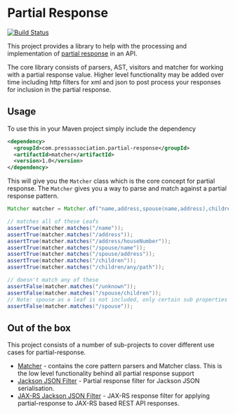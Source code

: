Partial Response
================

[![Build Status](https://travis-ci.org/PressAssociation/partial-response.svg?branch=master)](https://travis-ci.org/PressAssociation/partial-response)

This project provides a library to help with the processing and implementation of
[partial response](http://googlecode.blogspot.co.uk/2010/03/making-apis-faster-introducing-partial.html) in an API.

The core library consists of parsers, AST, visitors and matcher for working with a partial response value. Higher level
functionality may be added over time including http filters for xml and json to post process your responses for
inclusion in the partial response.

Usage
-----

To use this in your Maven project simply include the dependency

```xml
<dependency>
  <groupId>com.pressassociation.partial-response</groupId>
  <artifactId>matcher</artifactId>
  <version>1.0</version>
</dependency>
```

This will give you the `Matcher` class which is the core concept for partial response. The `Matcher` gives you a way to
parse and match against a partial response pattern.

```java
Matcher matcher = Matcher.of("name,address,spouse(name,address),children/*");

// matches all of these Leafs
assertTrue(matcher.matches("/name"));
assertTrue(matcher.matches("/address"));
assertTrue(matcher.matches("/address/houseNumber"));
assertTrue(matcher.matches("/spouse/name"));
assertTrue(matcher.matches("/spouse/address"));
assertTrue(matcher.matches("/children"));
assertTrue(matcher.matches("/children/any/path"));

// doesn't match any of these
assertFalse(matcher.matches("/unknown"));
assertFalse(matcher.matches("/spouse/children"));
// Note: spouse as a leaf is not included, only certain sub properties are
assertFalse(matcher.matches("/spouse"));
```

Out of the box
--------------

This project consists of a number of sub-projects to cover different use cases for partial-response.

 * [Matcher](matcher) - contains the core pattern parsers and Matcher class. This is the low level functionality behind
   all partial response support
 * [Jackson JSON Filter](filter-json-jackson) - Partial response filter for Jackson JSON serialisation.
 * [JAX-RS Jackson JSON Filter](filter-json-jackson-jaxrs) - JAX-RS response filter for applying partial-response to
   JAX-RS based REST API responses.
